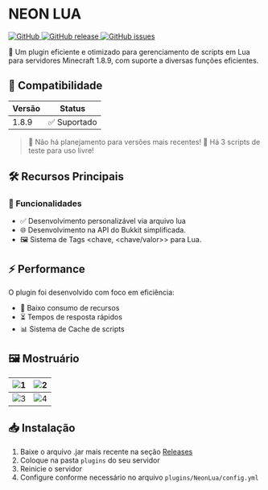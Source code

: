 # NEON LUA

[![GitHub](https://img.shields.io/github/license/neomin-2007/neonlua?color=ff69b4)
![GitHub release](https://img.shields.io/github/v/release/neomin-2007/neonlua?color=ff69b4)
![GitHub issues](https://img.shields.io/github/issues/neomin-2007/neonlua?color=ff69b4)](https://github.com/neomin-2007/Neon-Skins/edit/main/readme.md)

🤖 Um plugin eficiente e otimizado para gerenciamento de scripts em Lua para servidores Minecraft 1.8.9, com suporte a diversas funções eficientes.

## 🧪 Compatibilidade

| Versão | Status       |
|--------|--------------|
| 1.8.9  | ✅ Suportado |

> 📌 Não há planejamento para versões mais recentes!
> 📌 Há 3 scripts de teste para uso livre!

## 🛠 Recursos Principais

### 🔧 Funcionalidades
- ✅ Desenvolvimento personalizável via arquivo lua
- 🌐 Desenvolvimento na API do Bukkit simplificada.
- 🖼️ Sistema de Tags <chave, <chave/valor>> para Lua.

## ⚡ Performance

O plugin foi desenvolvido com foco em eficiência:
- 🚀 Baixo consumo de recursos
- ⏳ Tempos de resposta rápidos
- 📊 Sistema de Cache de scripts

## 🖼️ Mostruário

| ![1](https://imgur.com/48UmofG.png) | ![2](https://imgur.com/774nINT.png) |
|--------------------------------------|--------------------------------------|
| ![3](https://imgur.com/SOMUuuI.png) | ![4](https://imgur.com/ynfOVE6.png) |

## 📥 Instalação

1. Baixe o arquivo .jar mais recente na seção [Releases](https://github.com/seu-usuario/NeonLua/releases)
2. Coloque na pasta `plugins` do seu servidor
3. Reinicie o servidor
4. Configure conforme necessário no arquivo `plugins/NeonLua/config.yml`
